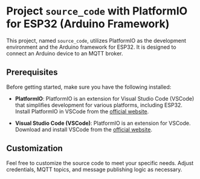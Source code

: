 # Project `source_code` with PlatformIO for ESP32 (Arduino Framework)

This project, named `source_code`, utilizes PlatformIO as the development environment and the Arduino framework for ESP32. It is designed to connect an Arduino device to an MQTT broker.

## Prerequisites

Before getting started, make sure you have the following installed:

- **PlatformIO**: PlatformIO is an extension for Visual Studio Code (VSCode) that simplifies development for various platforms, including ESP32. Install PlatformIO in VSCode from the [official website](https://platformio.org/).

- **Visual Studio Code (VSCode)**: PlatformIO is an extension for VSCode. Download and install VSCode from the [official website](https://code.visualstudio.com/).

## Customization

Feel free to customize the source code to meet your specific needs. Adjust credentials, MQTT topics, and message publishing logic as necessary.

